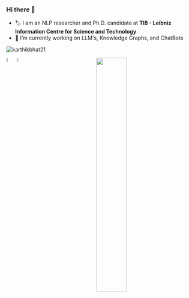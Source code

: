 ### Hi there 👋
- 🏷️ I am an NLP researcher and Ph.D. candidate at **TIB - Leibniz Information Centre for Science and Technology**
- 🔭 I’m currently working on LLM's, Knowledge Graphs, and ChatBots



<p align="center">
  <p align="left"> <img src="https://komarev.com/ghpvc/?username=hamedbabaei&label=Profile%20views&color=0e75b6&style=flat" alt="karthikbhat21" /> </p>
  <a href="mailto: hamedbabaeigiglou@gmail.com">
        <img align="left" alt="email" title="Email" width="5%"  src="https://cdn4.iconfinder.com/data/icons/logos-brands-in-colors/48/google-gmail-512.png">
  </a>
  <a href="https://www.linkedin.com/in/hamedbabaeigiglou/">
        <img align="left"  alt="LinkedIn"  title="LinkedIn" width="5%"  src="https://cdn2.iconfinder.com/data/icons/social-media-2285/512/1_Linkedin_unofficial_colored_svg-512.png">
  </a>
</p>


<p align="center">
    <a href="#">
        <img width="40%" src="https://github-readme-stats.vercel.app/api?username=hamedbabaei&count_private=true&show_icons=true&disable_animations=true&include_all_commits=true&custom_title=My+GitHub+stats"/>
    </a>
<!--     <a href="#">
        <img width="30%" src="https://github-readme-stats.vercel.app/api/top-langs/?username=hamedbabaei&layout=compact&include_all_commits=true&show_icons=true&custom_title=My+repositories+in+(but+not)" />
        </a> -->
</p>
